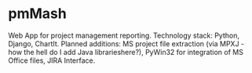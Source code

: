 # pmMash
Web App for project management reporting.
Technology stack: Python, Django, ChartIt.
Planned additions: MS project file extraction (via MPXJ - how the hell do I add Java librarieshere?), PyWin32 for integration of MS Office files, JIRA Interface.
